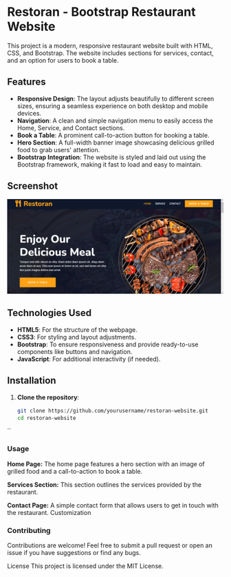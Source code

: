 # Restoran - Bootstrap Restaurant Website

This project is a modern, responsive restaurant website built with HTML, CSS, and Bootstrap. The website includes sections for services, contact, and an option for users to book a table.

## Features

- **Responsive Design**: The layout adjusts beautifully to different screen sizes, ensuring a seamless experience on both desktop and mobile devices.
- **Navigation**: A clean and simple navigation menu to easily access the Home, Service, and Contact sections.
- **Book a Table**: A prominent call-to-action button for booking a table.
- **Hero Section**: A full-width banner image showcasing delicious grilled food to grab users' attention.
- **Bootstrap Integration**: The website is styled and laid out using the Bootstrap framework, making it fast to load and easy to maintain.

## Screenshot

![Restoran Screenshot](./images/homee.png)

## Technologies Used

- **HTML5**: For the structure of the webpage.
- **CSS3**: For styling and layout adjustments.
- **Bootstrap**: To ensure responsiveness and provide ready-to-use components like buttons and navigation.
- **JavaScript**: For additional interactivity (if needed).
  
## Installation

1. **Clone the repository**:
   ```bash
   git clone https://github.com/yourusername/restoran-website.git
   cd restoran-website
``
### Usage
**Home Page:**
 The home page features a hero section with an image of grilled food and a call-to-action to book a table.

**Services Section:**
 This section outlines the services provided by the restaurant.

**Contact Page:**
 A simple contact form that allows users to get in touch with the restaurant.
Customization

### Contributing
Contributions are welcome! Feel free to submit a pull request or open an issue if you have suggestions or find any bugs.



License
This project is licensed under the MIT License.